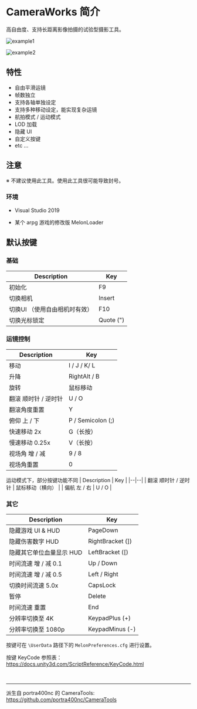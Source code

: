 # CameraWorks 简介 #

高自由度、支持长距离影像拍摄的试验型摄影工具。

![example1](https://i.ibb.co/HP24pKM/CW-Demo-A1.png)

![example2](https://i.ibb.co/NZ2dQJ3/CW-Demo-A2.png)


## 特性 ##

 - 自由平滑运镜
 - 帧数独立
 - 支持各轴单独设定
 - 支持多种移动设定，能实现复杂运镜
 - 航拍模式 / 运动模式
 - LOD 加载
 - 隐藏 UI
 - 自定义按键
 - etc ...

## 注意 ##

※ 不建议使用此工具。使用此工具很可能导致封号。

### 环境 ###

- Visual Studio 2019

- 某个 arpg 游戏的修改版 MelonLoader 

## 默认按键 ##

### 基础 ###
| Description | Key |
|--|--|
| 初始化 | F9 |
| 切换相机 | Insert |
| 切换UI （使用自由相机时有效）| F10 |
| 切换光标锁定 | Quote (") |

### 运镜控制 ###
| Description | Key |
|--|--|
| 移动 | I / J / K/ L
| 升降 | RightAlt / B |
| 旋转 | 鼠标移动
| 翻滚 顺时针 / 逆时针 | U / O |
| 翻滚角度重置 | Y |
| 俯仰 上 / 下 | P / Semicolon (;) |
| 快速移动 2x | G（长按） |
| 慢速移动 0.25x | V（长按）|
| 视场角 增 / 减 | 9 / 8 |
| 视场角重置 | 0 |

运动模式下，部分按键功能不同
| Description | Key |
|--|--|
| 翻滚 顺时针 / 逆时针 | 鼠标移动（横向） |
| 偏航 左 / 右 | U / O |

### 其它 ###
| Description | Key |
|--|--|
| 隐藏游戏 UI & HUD | PageDown |
| 隐藏伤害数字 HUD | RightBracket (]) |
| 隐藏其它单位血量显示 HUD | LeftBracket ([) |
| 时间流速 增 / 减 0.1 | Up / Down|
| 时间流速 增 / 减 0.5 | Left / Right |
| 切换时间流速 5.0x | CapsLock |
| 暂停 | Delete |
| 时间流速 重置 | End |
| 分辨率切换至 4K | KeypadPlus (+)|
| 分辨率切换至 1080p | KeypadMinus (-)|




按键可在 `\UserData` 路径下的 `MelonPreferences.cfg` 进行设置。

按键 KeyCode 参照表：https://docs.unity3d.com/ScriptReference/KeyCode.html 

<br>

---
派生自 portra400nc 的 CameraTools: https://github.com/portra400nc/CameraTools
